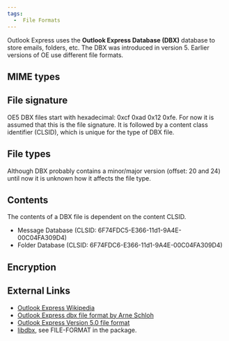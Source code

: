 ```yaml
---
tags:
  -  File Formats
---
```

Outlook Express uses the **Outlook
Express Database (DBX)** database to store emails, folders, etc. The DBX
was introduced in version 5. Earlier versions of OE use different file
formats.

## MIME types

## File signature

OE5 DBX files start with hexadecimal: 0xcf 0xad 0x12 0xfe. For now it is
assumed that this is the file signature. It is followed by a content
class identifier (CLSID), which is unique for the type of DBX file.

## File types

Although DBX probably contains a minor/major version (offset: 20 and 24)
until now it is unknown how it affects the file type.

## Contents

The contents of a DBX file is dependent on the content CLSID.

- Message Database (CLSID: 6F74FDC5-E366-11d1-9A4E-00C04FA309D4)
- Folder Database (CLSID: 6F74FDC6-E366-11d1-9A4E-00C04FA309D4)

## Encryption

## External Links

* [Outlook Express Wikipedia](http://en.wikipedia.org/wiki/Outlook_Express)
* [Outlook Express dbx file format by Arne Schloh](http://oedbx.aroh.de/)
* [Outlook Express Version 5.0 file format](http://www.fpns.net/willy/DBX-FMT.HTM)
* [libdbx](http://sourceforge.net/projects/ol2mbox/), see FILE-FORMAT in
  the package.
